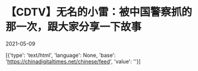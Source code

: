 # 【CDTV】无名的小雷：被中国警察抓的那一次，跟大家分享一下故事

2021-05-09

[{'type': 'text/html', 'language': None, 'base': 'https://chinadigitaltimes.net/chinese/feed', 'value': ''}]